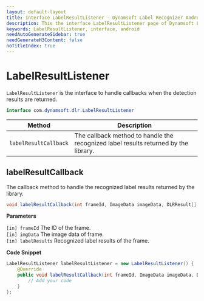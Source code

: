 ```yaml
---
layout: default-layout
title: Interface LabelResultListener - Dynamsoft Label Recognizer Android API Reference
description: This the interface LabelResultListener page of Dynamsoft Label Recognizer for Android SDK.
keywords: LabelResultListener, interface, android
needAutoGenerateSidebar: true
needGenerateH3Content: false
noTitleIndex: true
---
```


# LabelResultListener

`LabelResultListener` is the interface to handle callbacks when the detection results are returned.

```java
interface com.dynamsoft.dlr.LabelResultListener
```

| Method | Description |
| ------ | ----------- |
| `labelResultCallback` | The callback method to handle the recognized label results returned by the library. |

## labelResultCallback

The callback method to handle the recognized label results returned by the library.

```java
void labelResultCallback(int frameId, ImageData imageData, DLRResult[] labelResults);
```

**Parameters**

`[in] frameId` The ID of the frame.  
`[in] imgData` The image data of frame.  
`[in] labelResults` Recognized label results of the frame.

**Code Snippet**

```java
LabelResultListener labelResultListener = new LabelResultListener() {
    @Override
    public void labelResultCallback(int frameId, ImageData imageData, DLRResult[] labelResults) {
        // Add your code
    }
};
```
